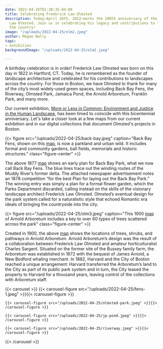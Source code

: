 ```yaml
---
date: 2022-04-26T01:30:35-04:00
title: Celebrating Frederick Law Olmsted
description: Today—April 26th, 2022—marks the 200th anniversary of the birth of Frederick
  Law Olmsted. Join us in celebrating his legacy and contributions to landscapes across
  the country!
image: "/uploads/2022-04-25/olm2.jpeg"
author: Megan Nally
tags:
- exhibition
backgroundImage: "/uploads/2022-04-25/olm2.jpeg"

---
```

A birthday celebration is in order! Frederick Law Olmsted was born on this day in 1822 in Hartford, CT. Today, he is remembered as the founder of landscape architecture and celebrated for his contributions to landscapes across the country. For those in Boston, we have Olmsted to thank for many of the city’s most widely-used green spaces, including Back Bay Fens, the Riverway, Olmsted Park, Jamaica Pond, the Arnold Arboretum, Franklin Park, and many more. 

Our current exhibition, [More or Less in Common: Environment and Justice in the Human Landscape](https://www.leventhalmap.org/digital-exhibitions/more-or-less-in-common/), has been timed to coincide with this bicentennial anniversary. Let's take a closer look at a few maps from our current exhibition and in our digital collections that document Olmsted's projects in Boston. 

{{< figure src="/uploads/2022-04-25/back-bay.jpeg" caption="Back Bay Fens, shown on this [map](https://collections.leventhalmap.org/search/commonwealth:js956k89q), is now a parkland and urban wild. It includes formal and community gardens, ball fields, memorials and historic structures." class="figure-center" >}}

The above 1877 [map](https://collections.leventhalmap.org/search/commonwealth:js956k89q) shows an early plan for Back Bay Park, what we now call Back Bay Fens. The blue lines trace out the winding routes of the Muddy River’s former delta. The attached newspaper advertisement notes an 1878 competition “for the best Plan for laying out the Back Bay Park.” The winning entry was simply a plan for a formal flower garden, which the Parks Department discarded, calling instead on the skills of the visionary landscape architect Frederick Law Olmsted. Olmsted’s eventual design for the park system called for a naturalistic style that echoed Romantic era ideals of bringing the countryside into the city.

{{< figure src="/uploads/2022-04-25/olm3.jpeg" caption="This 1900 [map](https://collections.leventhalmap.org/search/commonwealth:9s161f59c) of Arnold Arboretum includes a key to over 60 types of trees scattered across the park" class="figure-center" >}}

Created in 1900, the above [map](https://collections.leventhalmap.org/search/commonwealth:9s161f59c) shows the locations of trees, shrubs, and pathways in Arnold Arboretum. Arnold Arboretum’s design was the result of a collaboration between Frederick Law Olmsted and amateur horticulturalist Charles Sargent. Situated on the former site of the Bussey family farm, the Arboretum was established in 1872 with the bequest of James Arnold, a New Bedford whaling merchant. In 1882, Harvard and the City of Boston reached a unique arrangement: Harvard transferred the Arboretum’s land to the City as part of its public park system and in turn, the City leased the property to Harvard for a thousand years, leaving control of the collections with Arboretum staff. 

{{< carousel >}}
{{< carousel-figure src="/uploads/2022-04-25/fens-1.jpeg" >}}{{< /carousel-figure >}}

    {{< carousel-figure src="/uploads/2022-04-25/olmsted-park.jpeg" >}}{{< /carousel-figure >}}
    
    {{< carousel-figure src="/uploads/2022-04-25/jp-pond.jpeg" >}}{{< /carousel-figure >}}
    
    {{< carousel-figure src="/uploads/2022-04-25/riverway.jpeg" >}}{{< /carousel-figure >}}

{{< /carousel >}}